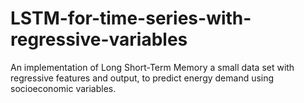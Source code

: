 # LSTM-for-time-series-with-regressive-variables

An implementation of Long Short-Term Memory a small data set with regressive features and output, to predict energy demand using socioeconomic variables.
